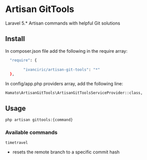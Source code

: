 # Artisan GitTools

Laravel 5.* Artisan commands with helpful Git solutions 

## Install

In composer.json file add the following in the require array:

``` bash
  "require": {
        
        "ivanciric/artisan-git-tools": "*"
  },
```

In config/app.php providers array, add the following line:

```
Hamato\ArtisanGitTools\ArtisanGitToolsServiceProvider::class,
```

## Usage

```
php artisan gittools:{command}
```

### Available commands

```
timetravel
```
- resets the remote branch to a specific commit hash